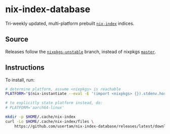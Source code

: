 # nix-index-database
Tri-weekly updated, multi-platform prebuilt [`nix-index`](https://github.com/usertam/nix-index) indices.

## Source
Releases follow the
[`nixpkgs-unstable`](https://api.github.com/repos/NixOS/nixpkgs/git/refs/heads/nixpkgs-unstable) branch, instead of nixpkgs
[`master`](https://api.github.com/repos/NixOS/nixpkgs/git/refs/heads/master).

## Instructions
To install, run:
```sh
# determine platform, assume <nixpkgs> is reachable
PLATFORM="$(nix-instantiate --eval -E '(import <nixpkgs> {}).stdenv.hostPlatform.system' | tr -d \")"

# to explicitly state platform instead, do:
# PLATFORM='aarch64-linux'

mkdir -p $HOME/.cache/nix-index
curl -Lo $HOME/.cache/nix-index/files \
    https://github.com/usertam/nix-index-database/releases/latest/download/index-$PLATFORM
```
